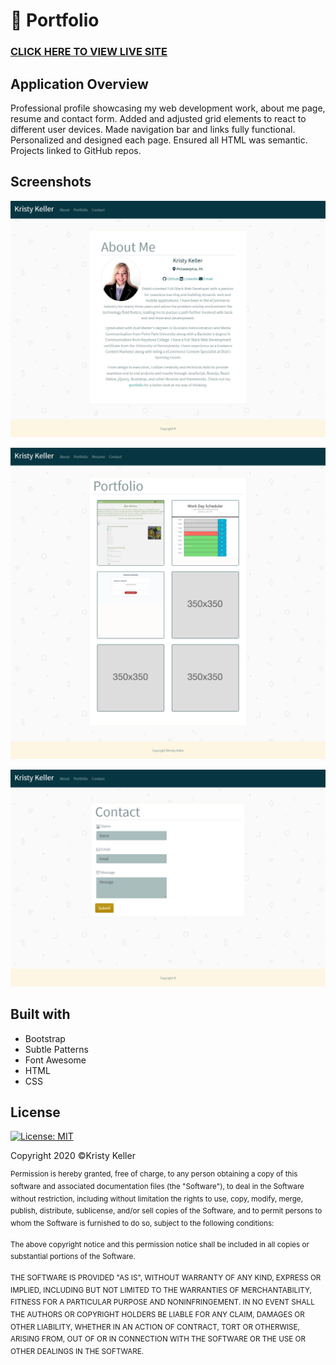 # 👤 Portfolio
### [CLICK HERE TO VIEW LIVE SITE](https://kristykeller.github.io/)

## Application Overview
Professional profile showcasing my web development work, about me page, resume and contact form. Added and adjusted grid elements to react to different user devices. Made navigation bar and links fully functional. Personalized and designed each page. Ensured all HTML was semantic. Projects linked to GitHub repos.

## Screenshots

![about](./assets/Images/about-me-page.png "about me screenshot")

![portfolio](./assets/Images/portfolio-page.png "portfolio screenshot")

![contact](./assets/Images/contact-page.png "contact screenshot")

## Built with
* Bootstrap
* Subtle Patterns
* Font Awesome
* HTML
* CSS

## License
[![License: MIT](https://img.shields.io/badge/License-MIT-yellow.svg)](https://opensource.org/licenses/MIT)

Copyright 2020 ©Kristy Keller

<sup>Permission is hereby granted, free of charge, to any person obtaining a copy of this software and associated documentation files (the "Software"), to deal in the Software without restriction, including without limitation the rights to use, copy, modify, merge, publish, distribute, sublicense, and/or sell copies of the Software, and to permit persons to whom the Software is furnished to do so, subject to the following conditions:
  
<sup>The above copyright notice and this permission notice shall be included in all copies or substantial portions of the Software.

<sup>THE SOFTWARE IS PROVIDED "AS IS", WITHOUT WARRANTY OF ANY KIND, EXPRESS OR IMPLIED, INCLUDING BUT NOT LIMITED TO THE WARRANTIES OF MERCHANTABILITY, FITNESS FOR A PARTICULAR PURPOSE AND NONINFRINGEMENT. IN NO EVENT SHALL THE AUTHORS OR COPYRIGHT HOLDERS BE LIABLE FOR ANY CLAIM, DAMAGES OR OTHER LIABILITY, WHETHER IN AN ACTION OF CONTRACT, TORT OR OTHERWISE, ARISING FROM, OUT OF OR IN CONNECTION WITH THE SOFTWARE OR THE USE OR OTHER DEALINGS IN THE SOFTWARE.
